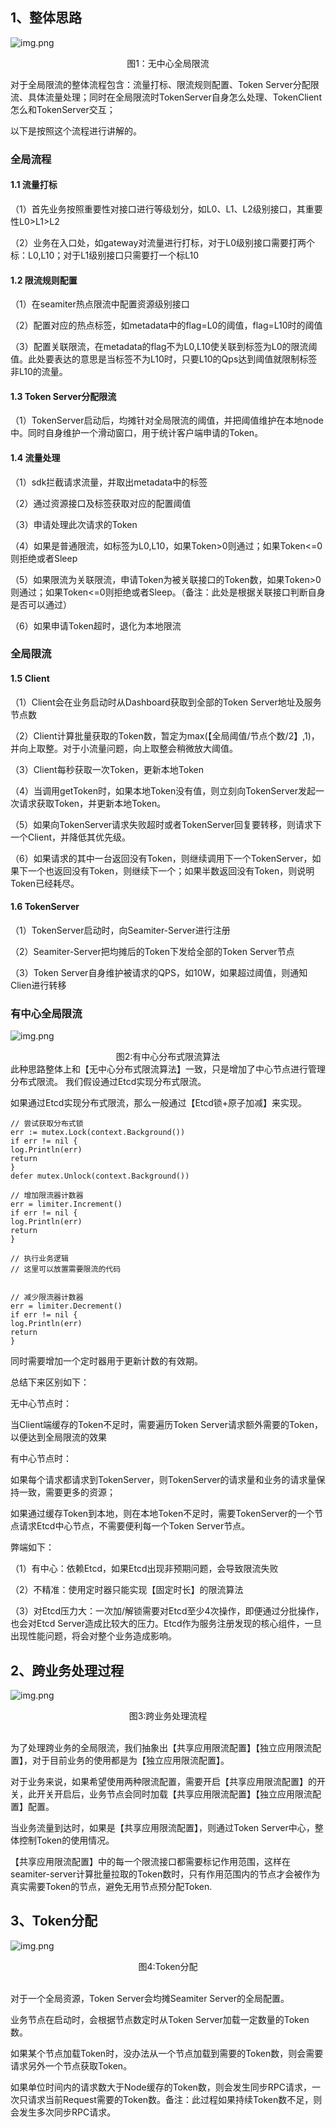 ## 1、整体思路
![img.png](no_center.png)
<center>图1：无中心全局限流</center>

对于全局限流的整体流程包含：流量打标、限流规则配置、Token Server分配限流、具体流量处理；同时在全局限流时TokenServer自身怎么处理、TokenClient怎么和TokenServer交互；

以下是按照这个流程进行讲解的。

### 全局流程
#### 1.1 流量打标
（1）首先业务按照重要性对接口进行等级划分，如L0、L1、L2级别接口，其重要性L0>L1>L2

（2）业务在入口处，如gateway对流量进行打标，对于L0级别接口需要打两个标：L0,L10；对于L1级别接口只需要打一个标L10

#### 1.2 限流规则配置
（1）在seamiter热点限流中配置资源级别接口

（2）配置对应的热点标签，如metadata中的flag=L0的阈值，flag=L10时的阈值

（3）配置关联限流，在metadata的flag不为L0,L10使关联到标签为L0的限流阈值。此处要表达的意思是当标签不为L10时，只要L10的Qps达到阈值就限制标签非L10的流量。

#### 1.3 Token Server分配限流
（1）TokenServer启动后，均摊针对全局限流的阈值，并把阈值维护在本地node中。同时自身维护一个滑动窗口，用于统计客户端申请的Token。

#### 1.4 流量处理
（1）sdk拦截请求流量，并取出metadata中的标签

（2）通过资源接口及标签获取对应的配置阈值

（3）申请处理此次请求的Token

（4）如果是普通限流，如标签为L0,L10，如果Token>0则通过；如果Token<=0则拒绝或者Sleep

（5）如果限流为关联限流，申请Token为被关联接口的Token数，如果Token>0则通过；如果Token<=0则拒绝或者Sleep。（备注：此处是根据关联接口判断自身是否可以通过）

（6）如果申请Token超时，退化为本地限流

### 全局限流
#### 1.5 Client
（1）Client会在业务启动时从Dashboard获取到全部的Token Server地址及服务节点数

（2）Client计算批量获取的Token数，暂定为max(【全局阈值/节点个数/2】,1)，并向上取整。对于小流量问题，向上取整会稍微放大阈值。

（3）Client每秒获取一次Token，更新本地Token

（4）当调用getToken时，如果本地Token没有值，则立刻向TokenServer发起一次请求获取Token，并更新本地Token。

（5）如果向TokenServer请求失败超时或者TokenServer回复要转移，则请求下一个Client，并降低其优先级。

（6）如果请求的其中一台返回没有Token，则继续调用下一个TokenServer，如果下一个也返回没有Token，则继续下一个；如果半数返回没有Token，则说明Token已经耗尽。

#### 1.6 TokenServer
（1）TokenServer启动时，向Seamiter-Server进行注册

（2）Seamiter-Server把均摊后的Token下发给全部的Token Server节点

（3）Token Server自身维护被请求的QPS，如10W，如果超过阈值，则通知Clien进行转移

### 有中心全局限流
![img.png](has_center.png)

<center>图2:有中心分布式限流算法</center>
此种思路整体上和【无中心分布式限流算法】一致，只是增加了中心节点进行管理分布式限流。
我们假设通过Etcd实现分布式限流。

如果通过Etcd实现分布式限流，那么一般通过【Etcd锁+原子加减】来实现。
```cgo
// 尝试获取分布式锁
err := mutex.Lock(context.Background())
if err != nil {
log.Println(err)
return
}
defer mutex.Unlock(context.Background())

// 增加限流器计数器
err = limiter.Increment()
if err != nil {
log.Println(err)
return
}

// 执行业务逻辑
// 这里可以放置需要限流的代码


// 减少限流器计数器
err = limiter.Decrement()
if err != nil {
log.Println(err)
return
}
```

同时需要增加一个定时器用于更新计数的有效期。

总结下来区别如下：

无中心节点时：

当Client端缓存的Token不足时，需要遍历Token Server请求额外需要的Token，以便达到全局限流的效果

有中心节点时：

如果每个请求都请求到TokenServer，则TokenServer的请求量和业务的请求量保持一致，需要更多的资源；

如果通过缓存Token到本地，则在本地Token不足时，需要TokenServer的一个节点请求Etcd中心节点，不需要便利每一个Token Server节点。

弊端如下：

（1）有中心：依赖Etcd，如果Etcd出现非预期问题，会导致限流失败

（2）不精准：使用定时器只能实现【固定时长】的限流算法

（3）对Etcd压力大：一次加/解锁需要对Etcd至少4次操作，即便通过分批操作，也会对Etcd Server造成比较大的压力。Etcd作为服务注册发现的核心组件，一旦出现性能问题，将会对整个业务造成影响。

## 2、跨业务处理过程

![img.png](cross_bus.png)
<center>图3:跨业务处理流程</center><br/>

为了处理跨业务的全局限流，我们抽象出【共享应用限流配置】【独立应用限流配置】，对于目前业务的使用都是为【独立应用限流配置】。

对于业务来说，如果希望使用两种限流配置，需要开启【共享应用限流配置】的开关，此开关开启后，业务节点会同时加载【共享应用限流配置】【独立应用限流配置】配置。

当业务流量到达时，如果是【共享应用限流配置】，则通过Token Server中心，整体控制Token的使用情况。

【共享应用限流配置】中的每一个限流接口都需要标记作用范围，这样在seamiter-server计算批量拉取的Token数时，只有作用范围内的节点才会被作为真实需要Token的节点，避免无用节点预分配Token.

## 3、Token分配
![img.png](token_dispatch.png)

<center>图4:Token分配</center><br/>

对于一个全局资源，Token Server会均摊Seamiter Server的全局配置。

业务节点在启动时，会根据节点数定时从Token Server加载一定数量的Token数。

如果某个节点加载Token时，没办法从一个节点加载到需要的Token数，则会需要请求另外一个节点获取Token。

如果单位时间内的请求数大于Node缓存的Token数，则会发生同步RPC请求，一次只请求当前Request需要的Token数。备注：此过程如果持续Token数不足，则会发生多次同步RPC请求。

